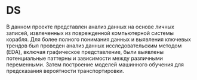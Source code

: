 # DS

В данном проекте представлен анализ данных на основе личных записей, извлеченных из поврежденной компьютерной системы корабля. Для более полного понимания данных и выявления ключевых трендов был проведен анализ данных исследовательским методом (EDA), включая графическое представление, были выявлены потенциальные паттерны и зависимости между различными переменными. Затем построение моделей машинного обучения для предсказания вероятности транспортировки. 
